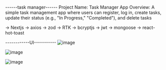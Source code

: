 ------task manager------
Project Name: Task Manager App
Overview:
A simple task management app where users can register, log in, create tasks, update their status (e.g., "In Progress," "Completed"), and delete tasks

-> Nextjs
-> axios
-> zod 
-> RTK
-> bcryptjs
-> jwt
-> mongoose
-> react-hot-toast

------------UI-----------
![image](https://github.com/user-attachments/assets/b409442d-96a8-4daa-b65b-74ba220b1419)

![image](https://github.com/user-attachments/assets/e1672c06-6641-4130-bff7-09485136c5c6)

![image](https://github.com/user-attachments/assets/88070a81-8508-426a-9896-c160ddb5e3b1)
